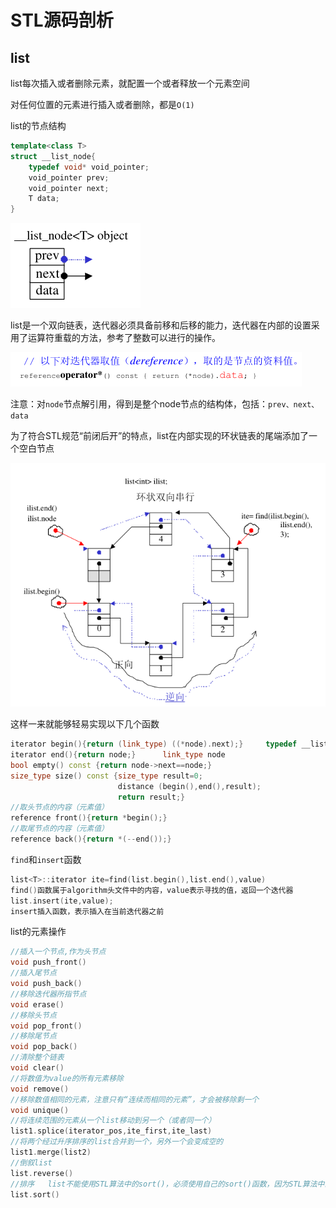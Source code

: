 # STL源码剖析

## list

list每次插入或者删除元素，就配置一个或者释放一个元素空间

对任何位置的元素进行插入或者删除，都是`O(1)`

list的节点结构

```c++
template<class T>
struct __list_node{
    typedef void* void_pointer;
    void_pointer prev;
    void_pointer next;
    T data;
}
```

![list_node](img/list_node.png)

list是一个双向链表，迭代器必须具备前移和后移的能力，迭代器在内部的设置采用了运算符重载的方法，参考了整数可以进行的操作。

![list_iterator](img/list_iterator.png)

注意：对`node`节点解引用，得到是整个node节点的结构体，包括：`prev、next、data`

为了符合STL规范“前闭后开”的特点，list在内部实现的环状链表的尾端添加了一个空白节点

![list](img/list.png)

这样一来就能够轻易实现以下几个函数

```c++
iterator begin(){return (link_type) ((*node).next);}     typedef __list_node<T>* link_type
iterator end(){return node;}      link_type node
bool empty() const {return node->next==node;}
size_type size() const {size_type result=0;
                        distance (begin(),end(),result);
                        return result;}
//取头节点的内容（元素值）
reference front(){return *begin();}
//取尾节点的内容（元素值）
reference back(){return *(--end());}
```

`find`和`insert`函数

```c++
list<T>::iterator ite=find(list.begin(),list.end(),value)
find()函数属于algorithm头文件中的内容，value表示寻找的值，返回一个迭代器
list.insert(ite,value);
insert插入函数，表示插入在当前迭代器之前
```

list的元素操作

```c++
//插入一个节点,作为头节点
void push_front()
//插入尾节点
void push_back()
//移除迭代器所指节点
void erase()
//移除头节点
void pop_front()
//移除尾节点
void pop_back()
//清除整个链表
void clear()
//将数值为value的所有元素移除
void remove()
//移除数值相同的元素，注意只有“连续而相同的元素”，才会被移除剩一个
void unique()
//将连续范围的元素从一个list移动到另一个（或者同一个）
list1.splice(iterator_pos,ite_first,ite_last)
//将两个经过升序排序的list合并到一个，另外一个会变成空的
list1.merge(list2)
//倒叙list
list.reverse()
//排序   list不能使用STL算法中的sort()，必须使用自己的sort()函数，因为STL算法中的sort(),只接受RandomAccessIterator,list的是BidirectionalIterator
list.sort()
```

